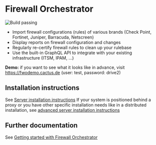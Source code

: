 # Firewall Orchestrator

![Build passing](https://github.com/CactuseSecurity/firewall-orchestrator/workflows/Build/badge.svg)

- Import firewall configurations (rules) of various brands (Check Point, Fortinet, Juniper, Barracuda, Netscreen)
- Display reports on firewall configuration and changes
- Regularly re-certify firewall rules to clean up your rulebase
- Use the built-in GraphQL API to integrate with your existing infrastructure (ITSM, IPAM, ...)

<b>Demo:</b> if you want to see what it looks like in advance, visit <https://fwodemo.cactus.de> (user: test, password: drive2)

## Installation instructions

See [Server installation instructions](documentation/installer/server-install.md)
If your system is positioned behind a proxy or you have other specific installation needs like in a distributed installation, see [advanced server installation instructions](documentation/installer/install-advanced.md)

## Further documentation

See [Getting started with Firewall Orchestrator](documentation/get-started.MD)
